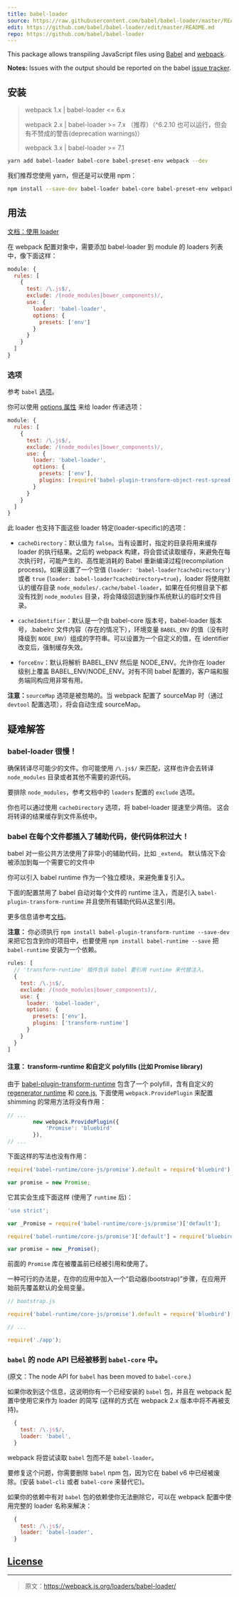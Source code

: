 ```yaml
---
title: babel-loader
source: https://raw.githubusercontent.com/babel/babel-loader/master/README.md
edit: https://github.com/babel/babel-loader/edit/master/README.md
repo: https://github.com/babel/babel-loader
---
```


</div>

This package allows transpiling JavaScript files using [Babel](https://github.com/babel/babel) and [webpack](https://github.com/webpack/webpack).

__Notes:__ Issues with the output should be reported on the babel [issue tracker](https://github.com/babel/babel/issues).

## 安装

> webpack 1.x | babel-loader <= 6.x
>
> webpack 2.x | babel-loader >= 7.x （推荐）（^6.2.10 也可以运行，但会有不赞成的警告(deprecation warnings)）
>
> webpack 3.x | babel-loader >= 7.1

```bash
yarn add babel-loader babel-core babel-preset-env webpack --dev
```

我们推荐您使用 yarn，但还是可以使用 npm：

```bash
npm install --save-dev babel-loader babel-core babel-preset-env webpack
```

## 用法

[文档：使用 loader](https://webpack.js.org/loaders/)

在 webpack 配置对象中，需要添加 babel-loader 到 module 的 loaders 列表中，像下面这样：

```javascript
module: {
  rules: [
    {
      test: /\.js$/,
      exclude: /(node_modules|bower_components)/,
      use: {
        loader: 'babel-loader',
        options: {
          presets: ['env']
        }
      }
    }
  ]
}
```

### 选项

参考 `babel` [选项](https://babeljs.io/docs/usage/api/#options)。


你可以使用 [options 属性](https://webpack.js.org/configuration/module/#rule-options-rule-query) 来给 loader 传递选项：

```javascript
module: {
  rules: [
    {
      test: /\.js$/,
      exclude: /(node_modules|bower_components)/,
      use: {
        loader: 'babel-loader',
        options: {
          presets: ['env'],
          plugins: [require('babel-plugin-transform-object-rest-spread')]
        }
      }
    }
  ]
}
```

此 loader 也支持下面这些 loader 特定(loader-specific)的选项：

* `cacheDirectory`：默认值为 `false`。当有设置时，指定的目录将用来缓存 loader 的执行结果。之后的 webpack 构建，将会尝试读取缓存，来避免在每次执行时，可能产生的、高性能消耗的 Babel 重新编译过程(recompilation process)。如果设置了一个空值 (`loader: 'babel-loader?cacheDirectory'`) 或者 `true` (`loader: babel-loader?cacheDirectory=true`)，loader 将使用默认的缓存目录 `node_modules/.cache/babel-loader`，如果在任何根目录下都没有找到 `node_modules` 目录，将会降级回退到操作系统默认的临时文件目录。

* `cacheIdentifier`：默认是一个由 babel-core 版本号，babel-loader 版本号，.babelrc 文件内容（存在的情况下），环境变量 `BABEL_ENV` 的值（没有时降级到 `NODE_ENV`）组成的字符串。可以设置为一个自定义的值，在 identifier 改变后，强制缓存失效。

* `forceEnv`：默认将解析 BABEL_ENV 然后是 NODE_ENV。允许你在 loader 级别上覆盖 BABEL_ENV/NODE_ENV。对有不同 babel 配置的，客户端和服务端同构应用非常有用。

__注意：__`sourceMap` 选项是被忽略的。当 webpack 配置了 sourceMap 时（通过 `devtool` 配置选项），将会自动生成 sourceMap。

## 疑难解答

### babel-loader 很慢！

确保转译尽可能少的文件。你可能使用 `/\.js$/` 来匹配，这样也许会去转译 `node_modules` 目录或者其他不需要的源代码。

要排除 `node_modules`，参考文档中的 `loaders` 配置的 `exclude` 选项。

你也可以通过使用 `cacheDirectory` 选项，将 babel-loader 提速至少两倍。
这会将转译的结果缓存到文件系统中。

### babel 在每个文件都插入了辅助代码，使代码体积过大！

babel 对一些公共方法使用了非常小的辅助代码，比如 `_extend`。
默认情况下会被添加到每一个需要它的文件中

你可以引入 babel runtime 作为一个独立模块，来避免重复引入。

下面的配置禁用了 babel 自动对每个文件的 runtime 注入，而是引入 `babel-plugin-transform-runtime` 并且使所有辅助代码从这里引用。

更多信息请参考[文档](http://babeljs.io/docs/plugins/transform-runtime/)。

**注意：** 你必须执行 `npm install babel-plugin-transform-runtime --save-dev` 来把它包含到你的项目中，也要使用 `npm install babel-runtime --save` 把 `babel-runtime` 安装为一个依赖。

```javascript
rules: [
  // 'transform-runtime' 插件告诉 babel 要引用 runtime 来代替注入。
  {
    test: /\.js$/,
    exclude: /(node_modules|bower_components)/,
    use: {
      loader: 'babel-loader',
      options: {
        presets: ['env'],
        plugins: ['transform-runtime']
      }
    }
  }
]
```

#### **注意：** transform-runtime 和自定义 polyfills (比如 Promise library)

由于 [babel-plugin-transform-runtime](https://github.com/babel/babel/tree/master/packages/babel-plugin-transform-runtime) 包含了一个 polyfill，含有自定义的 [regenerator runtime](https://github.com/facebook/regenerator/blob/master/packages/regenerator-runtime/runtime.js) 和 [core.js](https://github.com/zloirock/core-js), 下面使用 `webpack.ProvidePlugin` 来配置 shimming 的常用方法将没有作用：

```javascript
// ...
        new webpack.ProvidePlugin({
            'Promise': 'bluebird'
        }),
// ...
```

下面这样的写法也没有作用：

```javascript
require('babel-runtime/core-js/promise').default = require('bluebird');

var promise = new Promise;
```

它其实会生成下面这样 (使用了 `runtime` 后)：

```javascript
'use strict';

var _Promise = require('babel-runtime/core-js/promise')['default'];

require('babel-runtime/core-js/promise')['default'] = require('bluebird');

var promise = new _Promise();
```

前面的 `Promise` 库在被覆盖前已经被引用和使用了。

一种可行的办法是，在你的应用中加入一个“启动器(bootstrap)”步骤，在应用开始前先覆盖默认的全局变量。

```javascript
// bootstrap.js

require('babel-runtime/core-js/promise').default = require('bluebird');

// ...

require('./app');
```

### `babel` 的 node API 已经被移到 `babel-core` 中。

(原文：The node API for `babel` has been moved to `babel-core`.)

如果你收到这个信息，这说明你有一个已经安装的 `babel` 包，并且在 webpack 配置中使用它来作为 loader 的简写 (这样的方式在 webpack 2.x 版本中将不再被支持)。

```js
  {
    test: /\.js$/,
    loader: 'babel',
  }
```

webpack 将尝试读取 `babel` 包而不是 `babel-loader`。

要修复这个问题，你需要删除 `babel` npm 包，因为它在 babel v6 中已经被废除。(安装 `babel-cli` 或者 `babel-core` 来替代它)。

如果你的依赖中有对 `babel` 包的依赖使你无法删除它，可以在 webpack 配置中使用完整的 loader 名称来解决：
```js
  {
    test: /\.js$/,
    loader: 'babel-loader',
  }
```

## [License](http://couto.mit-license.org/)

***

> 原文：https://webpack.js.org/loaders/babel-loader/
